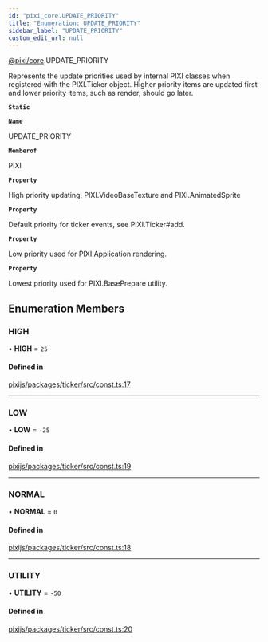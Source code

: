 ```yaml
---
id: "pixi_core.UPDATE_PRIORITY"
title: "Enumeration: UPDATE_PRIORITY"
sidebar_label: "UPDATE_PRIORITY"
custom_edit_url: null
---
```


[@pixi/core](../modules/pixi_core.md).UPDATE_PRIORITY

Represents the update priorities used by internal PIXI classes when registered with
the PIXI.Ticker object. Higher priority items are updated first and lower
priority items, such as render, should go later.

**`Static`**

**`Name`**

UPDATE_PRIORITY

**`Memberof`**

PIXI

**`Property`**

High priority updating, PIXI.VideoBaseTexture and PIXI.AnimatedSprite

**`Property`**

Default priority for ticker events, see PIXI.Ticker#add.

**`Property`**

Low priority used for PIXI.Application rendering.

**`Property`**

Lowest priority used for PIXI.BasePrepare utility.

## Enumeration Members

### HIGH

• **HIGH** = ``25``

#### Defined in

[pixijs/packages/ticker/src/const.ts:17](https://github.com/pixijs/pixijs/blob/2194fe5c5/packages/ticker/src/const.ts#L17)

___

### LOW

• **LOW** = ``-25``

#### Defined in

[pixijs/packages/ticker/src/const.ts:19](https://github.com/pixijs/pixijs/blob/2194fe5c5/packages/ticker/src/const.ts#L19)

___

### NORMAL

• **NORMAL** = ``0``

#### Defined in

[pixijs/packages/ticker/src/const.ts:18](https://github.com/pixijs/pixijs/blob/2194fe5c5/packages/ticker/src/const.ts#L18)

___

### UTILITY

• **UTILITY** = ``-50``

#### Defined in

[pixijs/packages/ticker/src/const.ts:20](https://github.com/pixijs/pixijs/blob/2194fe5c5/packages/ticker/src/const.ts#L20)
